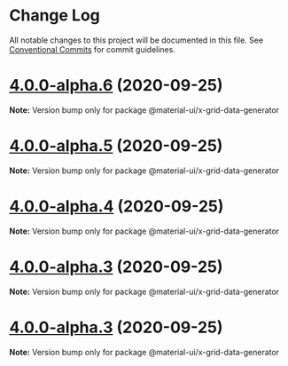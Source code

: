 # Change Log

All notable changes to this project will be documented in this file.
See [Conventional Commits](https://conventionalcommits.org) for commit guidelines.

# [4.0.0-alpha.6](https://github.com/dtassone/material-ui-x/compare/v0.1.67...v4.0.0-alpha.6) (2020-09-25)

**Note:** Version bump only for package @material-ui/x-grid-data-generator





# [4.0.0-alpha.5](https://github.com/dtassone/material-ui-x/compare/v0.1.67...v4.0.0-alpha.5) (2020-09-25)

**Note:** Version bump only for package @material-ui/x-grid-data-generator





# [4.0.0-alpha.4](https://github.com/dtassone/material-ui-x/compare/v0.1.67...v4.0.0-alpha.4) (2020-09-25)

**Note:** Version bump only for package @material-ui/x-grid-data-generator





# [4.0.0-alpha.3](https://github.com/dtassone/material-ui-x/compare/v0.1.67...v4.0.0-alpha.3) (2020-09-25)

**Note:** Version bump only for package @material-ui/x-grid-data-generator





# [4.0.0-alpha.3](https://github.com/dtassone/material-ui-x/compare/v0.1.67...v4.0.0-alpha.3) (2020-09-25)

**Note:** Version bump only for package @material-ui/x-grid-data-generator
